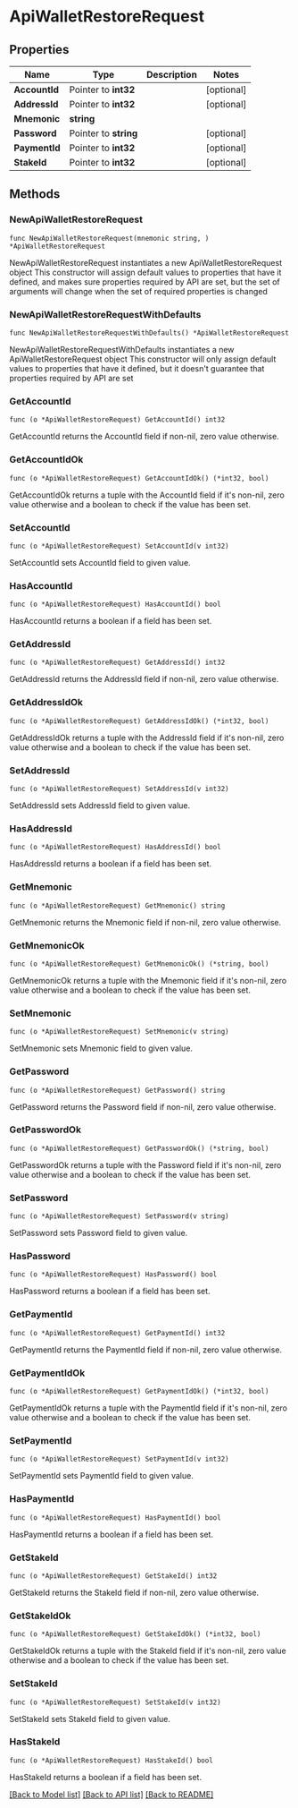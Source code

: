 # ApiWalletRestoreRequest

## Properties

Name | Type | Description | Notes
------------ | ------------- | ------------- | -------------
**AccountId** | Pointer to **int32** |  | [optional] 
**AddressId** | Pointer to **int32** |  | [optional] 
**Mnemonic** | **string** |  | 
**Password** | Pointer to **string** |  | [optional] 
**PaymentId** | Pointer to **int32** |  | [optional] 
**StakeId** | Pointer to **int32** |  | [optional] 

## Methods

### NewApiWalletRestoreRequest

`func NewApiWalletRestoreRequest(mnemonic string, ) *ApiWalletRestoreRequest`

NewApiWalletRestoreRequest instantiates a new ApiWalletRestoreRequest object
This constructor will assign default values to properties that have it defined,
and makes sure properties required by API are set, but the set of arguments
will change when the set of required properties is changed

### NewApiWalletRestoreRequestWithDefaults

`func NewApiWalletRestoreRequestWithDefaults() *ApiWalletRestoreRequest`

NewApiWalletRestoreRequestWithDefaults instantiates a new ApiWalletRestoreRequest object
This constructor will only assign default values to properties that have it defined,
but it doesn't guarantee that properties required by API are set

### GetAccountId

`func (o *ApiWalletRestoreRequest) GetAccountId() int32`

GetAccountId returns the AccountId field if non-nil, zero value otherwise.

### GetAccountIdOk

`func (o *ApiWalletRestoreRequest) GetAccountIdOk() (*int32, bool)`

GetAccountIdOk returns a tuple with the AccountId field if it's non-nil, zero value otherwise
and a boolean to check if the value has been set.

### SetAccountId

`func (o *ApiWalletRestoreRequest) SetAccountId(v int32)`

SetAccountId sets AccountId field to given value.

### HasAccountId

`func (o *ApiWalletRestoreRequest) HasAccountId() bool`

HasAccountId returns a boolean if a field has been set.

### GetAddressId

`func (o *ApiWalletRestoreRequest) GetAddressId() int32`

GetAddressId returns the AddressId field if non-nil, zero value otherwise.

### GetAddressIdOk

`func (o *ApiWalletRestoreRequest) GetAddressIdOk() (*int32, bool)`

GetAddressIdOk returns a tuple with the AddressId field if it's non-nil, zero value otherwise
and a boolean to check if the value has been set.

### SetAddressId

`func (o *ApiWalletRestoreRequest) SetAddressId(v int32)`

SetAddressId sets AddressId field to given value.

### HasAddressId

`func (o *ApiWalletRestoreRequest) HasAddressId() bool`

HasAddressId returns a boolean if a field has been set.

### GetMnemonic

`func (o *ApiWalletRestoreRequest) GetMnemonic() string`

GetMnemonic returns the Mnemonic field if non-nil, zero value otherwise.

### GetMnemonicOk

`func (o *ApiWalletRestoreRequest) GetMnemonicOk() (*string, bool)`

GetMnemonicOk returns a tuple with the Mnemonic field if it's non-nil, zero value otherwise
and a boolean to check if the value has been set.

### SetMnemonic

`func (o *ApiWalletRestoreRequest) SetMnemonic(v string)`

SetMnemonic sets Mnemonic field to given value.


### GetPassword

`func (o *ApiWalletRestoreRequest) GetPassword() string`

GetPassword returns the Password field if non-nil, zero value otherwise.

### GetPasswordOk

`func (o *ApiWalletRestoreRequest) GetPasswordOk() (*string, bool)`

GetPasswordOk returns a tuple with the Password field if it's non-nil, zero value otherwise
and a boolean to check if the value has been set.

### SetPassword

`func (o *ApiWalletRestoreRequest) SetPassword(v string)`

SetPassword sets Password field to given value.

### HasPassword

`func (o *ApiWalletRestoreRequest) HasPassword() bool`

HasPassword returns a boolean if a field has been set.

### GetPaymentId

`func (o *ApiWalletRestoreRequest) GetPaymentId() int32`

GetPaymentId returns the PaymentId field if non-nil, zero value otherwise.

### GetPaymentIdOk

`func (o *ApiWalletRestoreRequest) GetPaymentIdOk() (*int32, bool)`

GetPaymentIdOk returns a tuple with the PaymentId field if it's non-nil, zero value otherwise
and a boolean to check if the value has been set.

### SetPaymentId

`func (o *ApiWalletRestoreRequest) SetPaymentId(v int32)`

SetPaymentId sets PaymentId field to given value.

### HasPaymentId

`func (o *ApiWalletRestoreRequest) HasPaymentId() bool`

HasPaymentId returns a boolean if a field has been set.

### GetStakeId

`func (o *ApiWalletRestoreRequest) GetStakeId() int32`

GetStakeId returns the StakeId field if non-nil, zero value otherwise.

### GetStakeIdOk

`func (o *ApiWalletRestoreRequest) GetStakeIdOk() (*int32, bool)`

GetStakeIdOk returns a tuple with the StakeId field if it's non-nil, zero value otherwise
and a boolean to check if the value has been set.

### SetStakeId

`func (o *ApiWalletRestoreRequest) SetStakeId(v int32)`

SetStakeId sets StakeId field to given value.

### HasStakeId

`func (o *ApiWalletRestoreRequest) HasStakeId() bool`

HasStakeId returns a boolean if a field has been set.


[[Back to Model list]](../README.md#documentation-for-models) [[Back to API list]](../README.md#documentation-for-api-endpoints) [[Back to README]](../README.md)


